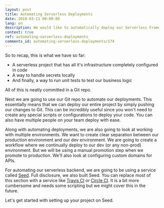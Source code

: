 ```yaml
---
layout: post
title: Automating Serverless Deployments
date: 2018-03-11 00:00:00
lang: en
description: We would like to automatically deploy our Serverless Framework project when we commit any changes to our Git repository. To do this we are going to use a service called Seed (https://seed.run) to automate our serverless deployments. It will configure a CI/CD pipeline and setup our environments.
context: true
ref: automating-serverless-deployments
comments_id: automating-serverless-deployments/174
---
```


So to recap, this is what we have so far:

- A serverless project that has all it's infrastructure completely configured in code
- A way to handle secrets locally
- And finally, a way to run unit tests to test our business logic

All of this is neatly committed in a Git repo.

Next we are going to use our Git repo to automate our deployments. This essentially means that we can deploy our entire project by simply pushing our changes to Git. This can be incredibly useful since you won't need to create any special scripts or configurations to deploy your code. You can also have multiple people on your team deploy with ease.

Along with automating deployments, we are also going to look at working with multiple environments. We want to create clear separation between our production environment and our dev environment. We are going to create a workflow where we continually deploy to our dev (or any non-prod) environment. But we will be using a manual promotion step when we promote to production. We'll also look at configuring custom domains for APIs.

For automating our serverless backend, we are going to be using a service called [Seed](https://seed.run). Full disclosure, we also built Seed. You can replace most of this section with a service like [Travis CI](https://travis-ci.org) or [Circle CI](https://circleci.com). It is a bit more cumbersome and needs some scripting but we might cover this in the future.

Let's get started with setting up your project on Seed.
